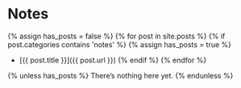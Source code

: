 ---
---

# Notes

{% assign has_posts = false %}
{% for post in site.posts %}
{% if post.categories contains 'notes' %}
{% assign has_posts = true %}

- [{{ post.title }}]({{ post.url }})
  {% endif %}
  {% endfor %}

{% unless has_posts %}
There’s nothing here yet.
{% endunless %}
